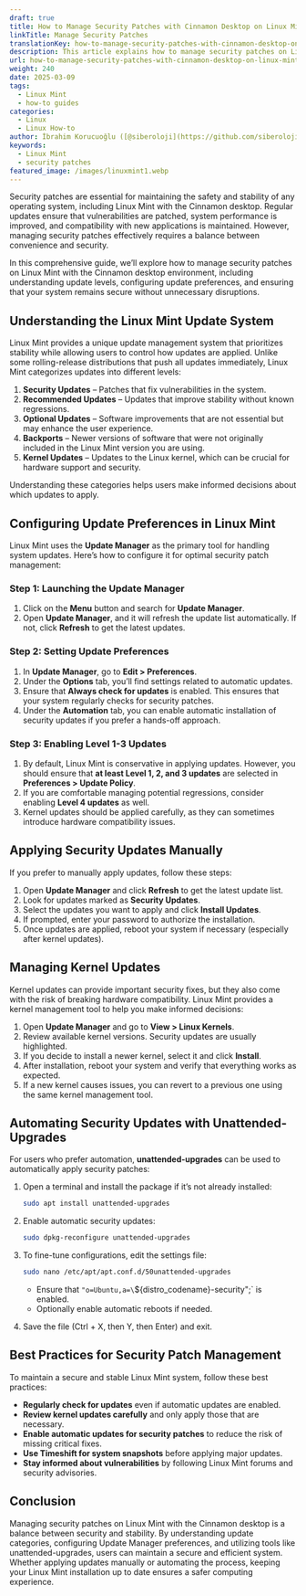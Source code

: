 ```yaml
---
draft: true
title: How to Manage Security Patches with Cinnamon Desktop on Linux Mint
linkTitle: Manage Security Patches
translationKey: how-to-manage-security-patches-with-cinnamon-desktop-on-linux-mint
description: This article explains how to manage security patches on Linux Mint with the Cinnamon desktop environment.
url: how-to-manage-security-patches-with-cinnamon-desktop-on-linux-mint
weight: 240
date: 2025-03-09
tags:
  - Linux Mint
  - how-to guides
categories:
  - Linux
  - Linux How-to
author: İbrahim Korucuoğlu ([@siberoloji](https://github.com/siberoloji))
keywords:
  - Linux Mint
  - security patches
featured_image: /images/linuxmint1.webp
---
```


Security patches are essential for maintaining the safety and stability of any operating system, including Linux Mint with the Cinnamon desktop. Regular updates ensure that vulnerabilities are patched, system performance is improved, and compatibility with new applications is maintained. However, managing security patches effectively requires a balance between convenience and security.

In this comprehensive guide, we’ll explore how to manage security patches on Linux Mint with the Cinnamon desktop environment, including understanding update levels, configuring update preferences, and ensuring that your system remains secure without unnecessary disruptions.

## Understanding the Linux Mint Update System

Linux Mint provides a unique update management system that prioritizes stability while allowing users to control how updates are applied. Unlike some rolling-release distributions that push all updates immediately, Linux Mint categorizes updates into different levels:

1. **Security Updates** – Patches that fix vulnerabilities in the system.
2. **Recommended Updates** – Updates that improve stability without known regressions.
3. **Optional Updates** – Software improvements that are not essential but may enhance the user experience.
4. **Backports** – Newer versions of software that were not originally included in the Linux Mint version you are using.
5. **Kernel Updates** – Updates to the Linux kernel, which can be crucial for hardware support and security.

Understanding these categories helps users make informed decisions about which updates to apply.

## Configuring Update Preferences in Linux Mint

Linux Mint uses the **Update Manager** as the primary tool for handling system updates. Here’s how to configure it for optimal security patch management:

### Step 1: Launching the Update Manager

1. Click on the **Menu** button and search for **Update Manager**.
2. Open **Update Manager**, and it will refresh the update list automatically. If not, click **Refresh** to get the latest updates.

### Step 2: Setting Update Preferences

1. In **Update Manager**, go to **Edit > Preferences**.
2. Under the **Options** tab, you’ll find settings related to automatic updates.
3. Ensure that **Always check for updates** is enabled. This ensures that your system regularly checks for security patches.
4. Under the **Automation** tab, you can enable automatic installation of security updates if you prefer a hands-off approach.

### Step 3: Enabling Level 1-3 Updates

1. By default, Linux Mint is conservative in applying updates. However, you should ensure that **at least Level 1, 2, and 3 updates** are selected in **Preferences > Update Policy**.
2. If you are comfortable managing potential regressions, consider enabling **Level 4 updates** as well.
3. Kernel updates should be applied carefully, as they can sometimes introduce hardware compatibility issues.

## Applying Security Updates Manually

If you prefer to manually apply updates, follow these steps:

1. Open **Update Manager** and click **Refresh** to get the latest update list.
2. Look for updates marked as **Security Updates**.
3. Select the updates you want to apply and click **Install Updates**.
4. If prompted, enter your password to authorize the installation.
5. Once updates are applied, reboot your system if necessary (especially after kernel updates).

## Managing Kernel Updates

Kernel updates can provide important security fixes, but they also come with the risk of breaking hardware compatibility. Linux Mint provides a kernel management tool to help you make informed decisions:

1. Open **Update Manager** and go to **View > Linux Kernels**.
2. Review available kernel versions. Security updates are usually highlighted.
3. If you decide to install a newer kernel, select it and click **Install**.
4. After installation, reboot your system and verify that everything works as expected.
5. If a new kernel causes issues, you can revert to a previous one using the same kernel management tool.

## Automating Security Updates with Unattended-Upgrades

For users who prefer automation, **unattended-upgrades** can be used to automatically apply security patches:

1. Open a terminal and install the package if it’s not already installed:

   ```bash
   sudo apt install unattended-upgrades
   ```

2. Enable automatic security updates:

   ```bash
   sudo dpkg-reconfigure unattended-upgrades
   ```

3. To fine-tune configurations, edit the settings file:

   ```bash
   sudo nano /etc/apt/apt.conf.d/50unattended-upgrades
   ```

   - Ensure that `"o=Ubuntu,a=\`${distro_codename}-security";` is enabled.
   - Optionally enable automatic reboots if needed.
4. Save the file (Ctrl + X, then Y, then Enter) and exit.

## Best Practices for Security Patch Management

To maintain a secure and stable Linux Mint system, follow these best practices:

- **Regularly check for updates** even if automatic updates are enabled.
- **Review kernel updates carefully** and only apply those that are necessary.
- **Enable automatic updates for security patches** to reduce the risk of missing critical fixes.
- **Use Timeshift for system snapshots** before applying major updates.
- **Stay informed about vulnerabilities** by following Linux Mint forums and security advisories.

## Conclusion

Managing security patches on Linux Mint with the Cinnamon desktop is a balance between security and stability. By understanding update categories, configuring Update Manager preferences, and utilizing tools like unattended-upgrades, users can maintain a secure and efficient system. Whether applying updates manually or automating the process, keeping your Linux Mint installation up to date ensures a safer computing experience.
